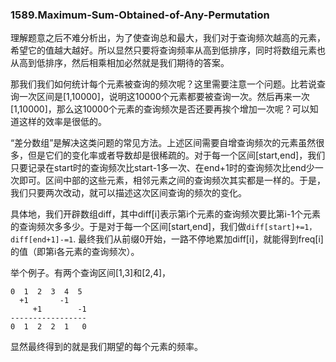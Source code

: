 ### 1589.Maximum-Sum-Obtained-of-Any-Permutation

理解题意之后不难分析出，为了使查询总和最大，我们对于查询频次越高的元素，希望它的值越大越好。所以显然只要将查询频率从高到低排序，同时将数组元素也从高到低排序，然后相乘相加必然就是我们期待的答案。

那我们我们如何统计每个元素被查询的频次呢？这里需要注意一个问题。比若说查询一次区间是[1,10000]，说明这10000个元素都要被查询一次。然后再来一次[1,10000]，那么这10000个元素的查询频次是否还要再挨个增加一次呢？可以知道这样的效率是很低的。

“差分数组”是解决这类问题的常见方法。上述区间需要自增查询频次的元素虽然很多，但是它们的变化率或者导数却是很稀疏的。对于每一个区间[start,end]，我们只要记录在start时的查询频次比start-1多一次、在end+1时的查询频次比end少一次即可。区间中部的这些元素，相邻元素之间的查询频次其实都是一样的。于是，我们只要两次改动，就可以描述这次区间查询的频次的变化。

具体地，我们开辟数组diff，其中diff[i]表示第i个元素的查询频次要比第i-1个元素的查询频次多多少。于是对于每一个区间[start,end]，我们做```diff[start]+=1，diff[end+1]-=1```. 最终我们从前缀0开始，一路不停地累加diff[i]，就能得到freq[i]的值（即第i各元素的查询频次）。

举个例子。有两个查询区间[1,3]和[2,4]，
```
0  1  2  3  4  5
  +1       -1
     +1        -1
-----------------
0  1  2  2  1   0
```
显然最终得到的就是我们期望的每个元素的频率。
